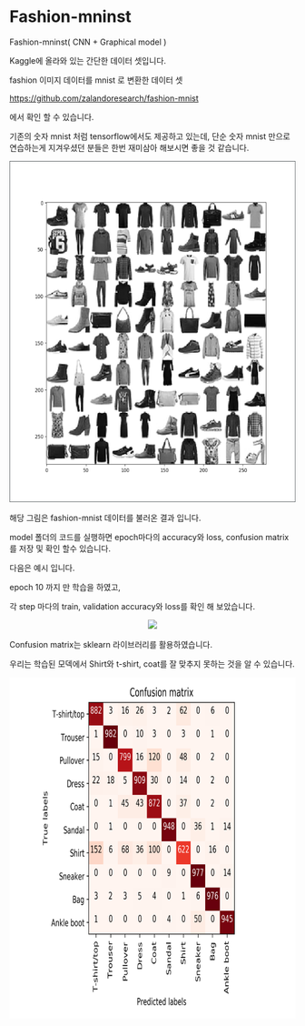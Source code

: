 # Fashion-mninst
Fashion-mninst( CNN + Graphical model )

Kaggle에 올라와 있는 간단한 데이터 셋입니다. 

fashion 이미지 데이터를  mnist 로 변환한 데이터 셋

https://github.com/zalandoresearch/fashion-mnist

에서 확인 할 수 있습니다. 

기존의 숫자 mnist 처럼 tensorflow에서도 제공하고 있는데, 단순 숫자 mnist 만으로 연습하는게 지겨우셨던 분들은 한번 재미삼아 해보시면 좋을 것 같습니다.


<p align="center">
<img height="600" src="https://github.com/MAKU315/Fashion-mninst/blob/master/img/fashoin-mnist.PNG" />
</p>


해당 그림은 fashion-mnist 데이터를 불러온 결과 입니다.



model 폴더의 코드를 실행하면 epoch마다의 accuracy와 loss, confusion matrix를 저장 및 확인 할수 있습니다. 

다음은 예시 입니다.

epoch 10 까지 만 학습을 하였고, 

각 step 마다의 train, validation accuracy와 loss를 확인 해 보았습니다. 

<p align="center">
<img height="600" src="https://github.com/MAKU315/Fashion-mninst/blob/master/img/Model%04.png" />
</p>


Confusion matrix는 sklearn 라이브러리를 활용하였습니다. 

우리는 학습된 모덱에서 Shirt와 t-shirt, coat를 잘 맞추지 못하는 것을 알 수 있습니다. 

<p align="center">
<img height="600" src="https://github.com/MAKU315/Fashion-mninst/blob/master/img/Confusion%20matrix4.png" />
</p>
